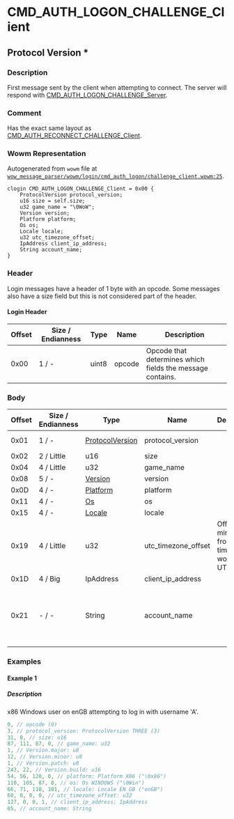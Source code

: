 # CMD_AUTH_LOGON_CHALLENGE_Client

## Protocol Version *

### Description

First message sent by the client when attempting to connect. The server will respond with [CMD_AUTH_LOGON_CHALLENGE_Server](./cmd_auth_logon_challenge_server.md).

### Comment

Has the exact same layout as [CMD_AUTH_RECONNECT_CHALLENGE_Client](./cmd_auth_reconnect_challenge_client.md).

### Wowm Representation

Autogenerated from `wowm` file at [`wow_message_parser/wowm/login/cmd_auth_logon/challenge_client.wowm:25`](https://github.com/gtker/wow_messages/tree/main/wow_message_parser/wowm/login/cmd_auth_logon/challenge_client.wowm#L25).
```rust,ignore
clogin CMD_AUTH_LOGON_CHALLENGE_Client = 0x00 {
    ProtocolVersion protocol_version;
    u16 size = self.size;
    u32 game_name = "\0WoW";
    Version version;
    Platform platform;
    Os os;
    Locale locale;
    u32 utc_timezone_offset;
    IpAddress client_ip_address;
    String account_name;
}
```
### Header

Login messages have a header of 1 byte with an opcode. Some messages also have a size field but this is not considered part of the header.

#### Login Header

| Offset | Size / Endianness | Type   | Name   | Description |
| ------ | ----------------- | ------ | ------ | ----------- |
| 0x00   | 1 / -             | uint8  | opcode | Opcode that determines which fields the message contains.|

### Body

| Offset | Size / Endianness | Type | Name | Description | Comment |
| ------ | ----------------- | ---- | ---- | ----------- | ------- |
| 0x01 | 1 / - | [ProtocolVersion](protocolversion.md) | protocol_version |  | Determines which version of messages are used for further communication. |
| 0x02 | 2 / Little | u16 | size |  |  |
| 0x04 | 4 / Little | u32 | game_name |  |  |
| 0x08 | 5 / - | [Version](version.md) | version |  |  |
| 0x0D | 4 / - | [Platform](platform.md) | platform |  |  |
| 0x11 | 4 / - | [Os](os.md) | os |  |  |
| 0x15 | 4 / - | [Locale](locale.md) | locale |  |  |
| 0x19 | 4 / Little | u32 | utc_timezone_offset | Offset in minutes from UTC time. 180 would be UTC+3 |  |
| 0x1D | 4 / Big | IpAddress | client_ip_address |  |  |
| 0x21 | - / - | String | account_name |  | Real clients can send a maximum of 16 UTF-8 characters. This is not necessarily 16 bytes since one character can be more than one byte.<br/>Real clients will send a fully uppercased username, and will perform authentication calculations on the uppercased version.<br/>Uppercasing in regards to non-ASCII values is little weird. See `https://docs.rs/wow_srp/latest/wow_srp/normalized_string/index.html` for more info. |

### Examples

#### Example 1

##### Description

x86 Windows user on enGB attempting to log in with username 'A'.

```c
0, // opcode (0)
3, // protocol_version: ProtocolVersion THREE (3)
31, 0, // size: u16
87, 111, 87, 0, // game_name: u32
1, // Version.major: u8
12, // Version.minor: u8
1, // Version.patch: u8
243, 22, // Version.build: u16
54, 56, 120, 0, // platform: Platform X86 ("\0x86")
110, 105, 87, 0, // os: Os WINDOWS ("\0Win")
66, 71, 110, 101, // locale: Locale EN_GB ("enGB")
60, 0, 0, 0, // utc_timezone_offset: u32
127, 0, 0, 1, // client_ip_address: IpAddress
65, // account_name: String
```
